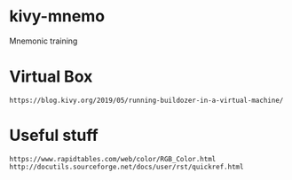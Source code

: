 # kivy-mnemo
Mnemonic training

# Virtual Box
    https://blog.kivy.org/2019/05/running-buildozer-in-a-virtual-machine/
    
# Useful stuff
    https://www.rapidtables.com/web/color/RGB_Color.html
    http://docutils.sourceforge.net/docs/user/rst/quickref.html
    
